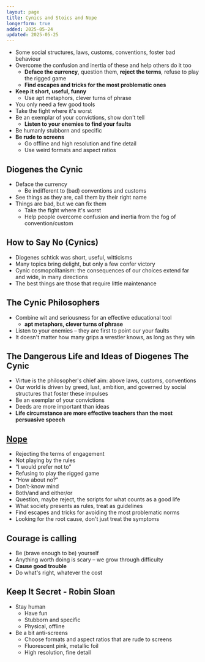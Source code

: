 ```yaml
---
layout: page
title: Cynics and Stoics and Nope
longerform: true
added: 2025-05-24
updated: 2025-05-25
---
```


- Some social structures, laws, customs, conventions, foster bad behaviour
- Overcome the confusion and inertia of these and help others do it too
    - **Deface the currency**, question them, **reject the terms**, refuse to play the rigged game
    - **Find escapes and tricks for the most problematic ones**
- **Keep it short, useful, funny**
    - Use apt metaphors, clever turns of phrase
- You only need a few good tools
- Take the fight where it's worst
- Be an exemplar of your convictions, show don't tell
    - **Listen to your enemies to find your faults**
- Be humanly stubborn and specific
- **Be rude to screens**
    - Go offline and high resolution and fine detail
    - Use weird formats and aspect ratios

## Diogenes the Cynic

- Deface the currency
    - Be indifferent to (bad) conventions and customs
- See things as they are, call them by their right name
- Things are bad, but we can fix them
    - Take the fight where it's worst
    - Help people overcome confusion and inertia from the fog of convention/custom

## How to Say No (Cynics)

- Diogenes schtick was short, useful, witticisms
- Many topics bring delight, but only a few confer victory
- Cynic cosmopolitanism: the consequences of our choices extend far and wide, in many directions
- The best things are those that require little maintenance

## The Cynic Philosophers

- Combine wit and seriousness for an effective educational tool
    - **apt metaphors, clever turns of phrase**
- Listen to your enemies – they are first to point our your faults
- It doesn't matter how many grips a wrestler knows, as long as they win

## The Dangerous Life and Ideas of Diogenes The Cynic

- Virtue is the philosopher's chief aim: above laws, customs, conventions
- Our world is driven by greed, lust, ambition, and governed by social structures that foster these impulses
- Be an exemplar of your convictions
- Deeds are more important than ideas
- **Life circumstance are more effective teachers than the most persuasive speech**

## [Nope](/thinking/nope/)

- Rejecting the terms of engagement
- Not playing by the rules
- “I would prefer not to”
- Refusing to play the rigged game
- “How about no?”
- Don’t-know mind
- Both/and and either/or
- Question, maybe reject, the scripts for what counts as a good life
- What society presents as rules, treat as guidelines
- Find escapes and tricks for avoiding the most problematic norms
- Looking for the root cause, don't just treat the symptoms

## Courage is calling

- Be (brave enough to be) yourself
- Anything worth doing is scary – we grow through difficulty
- **Cause good trouble**
- Do what's right, whatever the cost

## Keep It Secret - Robin Sloan

- Stay human
    - Have fun
    - Stubborn and specific
    - Physical, offline
- Be a bit anti-screens
    - Choose formats and aspect ratios that are rude to screens
    - Fluorescent pink, metallic foil
    - High resolution, fine detail